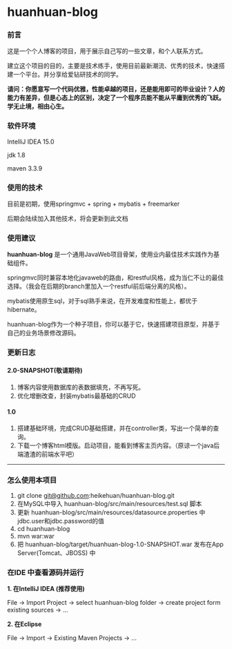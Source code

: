 # huanhuan-blog

### 前言 ###

这是一个个人博客的项目，用于展示自己写的一些文章，和个人联系方式。

建立这个项目的目的，主要是技术练手，使用目前最新潮流、优秀的技术，快速搭建一个平台。并分享给爱钻研技术的同学。

**请问：你愿意写一个代码优雅，性能卓越的项目，还是能用即可的毕业设计？人的能力有差异，但是心态上的区别，决定了一个程序员能不能从平庸到优秀的飞跃。学无止境，相由心生。**

### 软件环境 ###
IntelliJ IDEA 15.0

jdk 1.8

maven 3.3.9

### 使用的技术 ###
目前是初期，使用springmvc + spring + mybatis + freemarker

后期会陆续加入其他技术，将会更新到此文档

### 使用建议 ###

**huanhuan-blog** 是一个通用JavaWeb项目骨架，使用业内最佳技术实践作为基础组件。

springmvc同时兼容本地化javaweb的路由，和restful风格，成为当仁不让的最佳选择。（我会在后期的branch里加入一个restful前后端分离的风格）。

mybatis使用原生sql，对于sql熟手来说，在开发难度和性能上，都优于hibernate。

huanhuan-blog作为一个种子项目，你可以基于它，快速搭建项目原型，并基于自己的业务场景修改源码。


### 更新日志 ###


#### 2.0-SNAPSHOT(敬请期待) ####

1. 博客内容使用数据库的表数据填充，不再写死。
2. 优化增删改查，封装mybatis最基础的CRUD

#### 1.0 ####

1. 搭建基础环境，完成CRUD基础搭建，并在controller类，写出一个简单的查询。
2. 下载一个博客html模版。启动项目，能看到博客主页内容。（原谅一个java后端渣渣的前端水平吧）

------

### 怎么使用本项目 ###

1. git clone git@github.com:heikehuan/huanhuan-blog.git
2. 在MySQL中导入 huanhuan-blog/src/main/resources/test.sql 脚本
3. 更新 huanhuan-blog/src/main/resources/datasource.properties 中jdbc.user和jdbc.password的值
4. cd huanhuan-blog
5. mvn war:war
6. 把 huanhuan-blog/target/huanhuan-blog-1.0-SNAPSHOT.war 发布在App Server(Tomcat、JBOSS) 中

### 在IDE 中查看源码并运行 ###

**1. 在IntelliJ IDEA (推荐使用)**

File -> Import Project -> select huanhuan-blog folder -> create project form existing sources -> ...

**2. 在Eclipse**

File -> Import -> Existing Maven Projects -> ...

